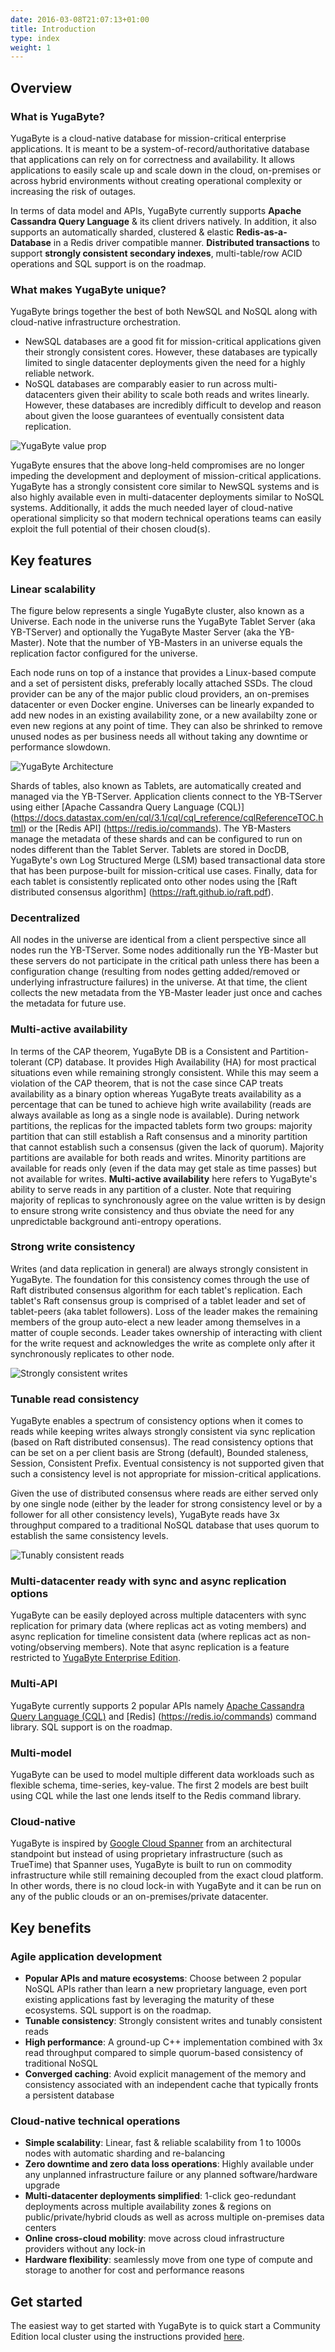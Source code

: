 ```yaml
---
date: 2016-03-08T21:07:13+01:00
title: Introduction
type: index
weight: 1
---
```


## Overview

### What is YugaByte?
YugaByte is a cloud-native database for mission-critical enterprise applications. It is meant to be a system-of-record/authoritative database that applications can rely on for correctness and availability. It allows applications to easily scale up and scale down in the cloud, on-premises or across hybrid environments without creating operational complexity or increasing the risk of outages.

In terms of data model and APIs, YugaByte currently supports **Apache Cassandra Query Language** & its client drivers natively. In addition, it also supports an automatically sharded, clustered & elastic **Redis-as-a-Database** in a Redis driver compatible manner. **Distributed transactions** to support **strongly consistent secondary indexes**, multi-table/row ACID operations and SQL support is on the roadmap.

### What makes YugaByte unique?
YugaByte brings together the best of both NewSQL and NoSQL along with cloud-native infrastructure orchestration. 

- NewSQL databases are a good fit for mission-critical applications given their strongly consistent cores. However, these databases are typically limited to single datacenter deployments given the need for a highly reliable network. 
- NoSQL databases are comparably easier to run across multi-datacenters given their ability to scale both reads and writes linearly. However, these databases are incredibly difficult to develop and reason about given the loose guarantees of eventually consistent data replication. 

![YugaByte value prop](/images/value-prop.png)

YugaByte ensures that the above long-held compromises are no longer impeding the development and deployment of mission-critical applications. YugaByte has a strongly consistent core similar to NewSQL systems and is also highly available even in multi-datacenter deployments similar to NoSQL systems. Additionally, it adds the much needed layer of cloud-native operational simplicity so that modern technical operations teams can easily exploit the full potential of their chosen cloud(s).

## Key features 

### Linear scalability

The figure below represents a single YugaByte cluster, also known as a Universe. Each node in the universe runs the YugaByte Tablet Server (aka YB-TServer) and optionally the YugaByte Master Server (aka the YB-Master). Note that the number of YB-Masters in an universe equals the replication factor configured for the universe.

Each node runs on top of a instance that provides a Linux-based compute and a set of persistent disks, preferably locally attached SSDs. The cloud provider can be any of the major public cloud providers, an on-premises datacenter or even Docker engine. Universes can be linearly expanded to add new nodes in an existing availability zone, or a new availabilty zone or even new regions at any point of time. They can also be shrinked to remove unused nodes as per business needs all without taking any downtime or performance slowdown.

![YugaByte Architecture](/images/linear-scalability.png)

Shards of tables, also known as Tablets, are automatically created and managed via the YB-TServer. Application clients connect to the YB-TServer using either [Apache Cassandra Query Language (CQL)] (https://docs.datastax.com/en/cql/3.1/cql/cql_reference/cqlReferenceTOC.html) or the [Redis API] (https://redis.io/commands). The YB-Masters manage the metadata of these shards and can be configured to run on nodes different than the Tablet Server. Tablets are stored in DocDB, YugaByte's own Log Structured Merge (LSM) based transactional data store that has been purpose-built for mission-critical use cases. Finally, data for each tablet is consistently replicated onto other nodes using the [Raft distributed consensus algorithm] (https://raft.github.io/raft.pdf). 

### Decentralized

All nodes in the universe are identical from a client perspective since all nodes run the YB-TServer. Some nodes additionally run the YB-Master but these servers do not participate in the critical path unless there has been a configuration change (resulting from nodes getting added/removed or underlying infrastructure failures) in the universe. At that time, the client collects the new metadata from the YB-Master leader just once and caches the metadata for future use. 

### Multi-active availability

In terms of the CAP theorem, YugaByte DB is a Consistent and Partition-tolerant (CP) database. It provides High Availability (HA) for most practical situations even while remaining strongly consistent. While this may seem a violation of the CAP theorem, that is not the case since CAP treats availability as a binary option whereas YugaByte treats availability as a percentage that can be tuned to achieve high write availability (reads are always available as long as a single node is available). During network partitions, the replicas for the impacted tablets form two groups: majority partition that can still establish a Raft consensus and a minority partition that cannot establish such a consensus (given the lack of quorum). Majority partitions are available for both reads and writes. Minority partitions are available for reads only (even if the data may get stale as time passes) but not available for writes. **Multi-active availability** here refers to YugaByte's ability to serve reads in any partition of a cluster. Note that requiring majority of replicas to synchronously agree on the value written is by design to ensure strong write consistency and thus obviate the need for any unpredictable background anti-entropy operations. 

### Strong write consistency

Writes (and data replication in general) are always strongly consistent in YugaByte. The foundation for this consistency comes through the use of Raft distributed consensus algorithm for each tablet's replication. Each tablet's Raft consensus group is comprised of a tablet leader and set of tablet-peers (aka tablet followers). Loss of the leader makes the remaining members of the group auto-elect a new leader among themselves in a matter of couple seconds. Leader takes ownership of interacting with client for the write request and acknowledges the write as complete only after it synchronously replicates to other node. 

![Strongly consistent writes](/images/strongly-consistent-writes.png)

### Tunable read consistency

YugaByte enables a spectrum of consistency options when it comes to reads while keeping writes always strongly consistent via sync replication (based on Raft distributed consensus). The read consistency options that can be set on a per client basis are Strong (default), Bounded staleness, Session, Consistent Prefix. Eventual consistency is not supported given that such a consistency level is not appropriate for mission-critical applications.

Given the use of distributed consensus where reads are either served only by one single node (either by the leader for strong consistency level or by a follower for all other consistency levels), YugaByte reads have 3x throughput compared to a traditional NoSQL database that uses quorum to establish the same consistency levels. 

![Tunably consistent reads](/images/tunably-consistent-reads.png)

### Multi-datacenter ready with sync and async replication options
YugaByte can be easily deployed across multiple datacenters with sync replication for primary data (where replicas act as voting members) and async replication for timeline consistent data (where replicas act as non-voting/observing members). Note that async replication is a feature restricted to [YugaByte Enterprise Edition](/#product-editions).

### Multi-API
YugaByte currently supports 2 popular APIs namely [Apache Cassandra Query Language (CQL)](https://docs.datastax.com/en/cql/3.1/cql/cql_reference/cqlReferenceTOC.html) and [Redis] (https://redis.io/commands) command library. SQL support is on the roadmap.

### Multi-model
YugaByte can be used to model multiple different data workloads such as flexible schema, time-series, key-value. The first 2 models are best built using CQL while the last one lends itself to the Redis command library.

### Cloud-native
YugaByte is inspired by [Google Cloud Spanner](https://cloud.google.com/spanner/) from an architectural standpoint but instead of using proprietary infrastructure (such as TrueTime) that Spanner uses, YugaByte is built to run on commodity infrastructure while still remaining decoupled from the exact cloud platform. In other words, there is no cloud lock-in with YugaByte and it can be run on any of the public clouds or an on-premises/private datacenter.

## Key benefits

### Agile application development

- **Popular APIs and mature ecosystems**: Choose between 2 popular NoSQL APIs rather than learn a new proprietary language, even port existing applications fast by leveraging the maturity of these ecosystems. SQL support is on the roadmap.
- **Tunable consistency**: Strongly consistent writes and tunably consistent reads 
- **High performance**: A ground-up C++ implementation combined with 3x read throughput compared to simple quorum-based consistency of traditional NoSQL
- **Converged caching**: Avoid explicit management of the memory and consistency associated with an independent cache that typically fronts a persistent database

### Cloud-native technical operations

- **Simple scalability**: Linear, fast & reliable scalability from 1 to 1000s nodes with automatic sharding and re-balancing
- **Zero downtime and zero data loss operations**: Highly available under any unplanned infrastructure failure or any planned software/hardware upgrade
- **Multi-datacenter deployments simplified**: 1-click geo-redundant deployments across multiple availability zones & regions on public/private/hybrid clouds as well as across multiple on-premises data centers 
- **Online cross-cloud mobility**: move across cloud infrastructure providers without any lock-in
- **Hardware flexibility**: seamlessly move from one type of compute and storage to another for cost and performance reasons

## Get started 

The easiest way to get started with YugaByte is to quick start a Community Edition local cluster using the instructions provided [here](/community-edition/quick-start/).

